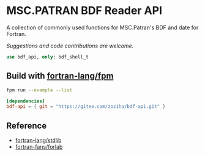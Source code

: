 # MSC.PATRAN BDF Reader API

A collection of commonly used functions for MSC.Patran's BDF and date for Fortran.

*Suggestions and code contributions are welcome.*

```fortran
use bdf_api, only: bdf_shell_t
```

## Build with [fortran-lang/fpm](https://github.com/fortran-lang/fpm)

```sh
fpm run --example --list
```

```toml
[dependencies]
bdf-api = { git = "https://gitee.com/zoziha/bdf-api.git" }
```

## Reference

- [fortran-lang/stdlib](https://github.com/fortran-lang/stdlib)
- [fortran-fans/forlab](https://github.com/fortran-fans/forlab)
